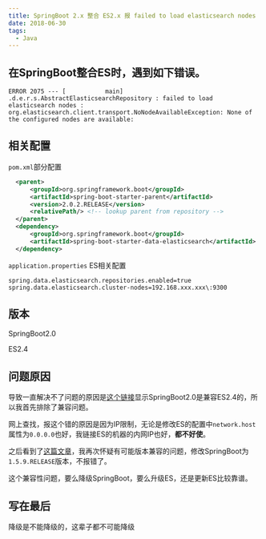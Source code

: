 ```yaml
---
title: SpringBoot 2.x 整合 ES2.x 报 failed to load elasticsearch nodes
date: 2018-06-30
tags:
  - Java
---
```



## 在SpringBoot整合ES时，遇到如下错误。

```
ERROR 2075 --- [           main] .d.e.r.s.AbstractElasticsearchRepository : failed to load elasticsearch nodes : org.elasticsearch.client.transport.NoNodeAvailableException: None of the configured nodes are available:
```

## 相关配置

`pom.xml`部分配置

```xml
  <parent>
      <groupId>org.springframework.boot</groupId>
      <artifactId>spring-boot-starter-parent</artifactId>
      <version>2.0.2.RELEASE</version>
      <relativePath/> <!-- lookup parent from repository -->
  </parent>
  <dependency>
      <groupId>org.springframework.boot</groupId>
      <artifactId>spring-boot-starter-data-elasticsearch</artifactId>
  </dependency>
```

`application.properties` ES相关配置

```
spring.data.elasticsearch.repositories.enabled=true
spring.data.elasticsearch.cluster-nodes=192.168.xxx.xxx\:9300
```

## 版本

SpringBoot2.0

ES2.4

## 问题原因

导致一直解决不了问题的原因是[这个链接](https://github.com/spring-projects/spring-data-elasticsearch/wiki/Spring-Data-Elasticsearch---Spring-Boot---version-matrix)显示SpringBoot2.0是兼容ES2.4的，所以我首先排除了兼容问题。

网上查找，报这个错的原因是因为IP限制，无论是修改ES的配置中`network.host`属性为`0.0.0.0`也好，我链接ES的机器的内网IP也好，**都不好使**。

之后看到了[这篇文章](https://blog.csdn.net/lusyoe/article/details/80107865)，我再次怀疑有可能版本兼容的问题，修改SpringBoot为`1.5.9.RELEASE`版本，不报错了。

这个兼容性问题，要么降级SpringBoot，要么升级ES，还是更新ES比较靠谱。

## 写在最后

降级是不能降级的，这辈子都不可能降级

